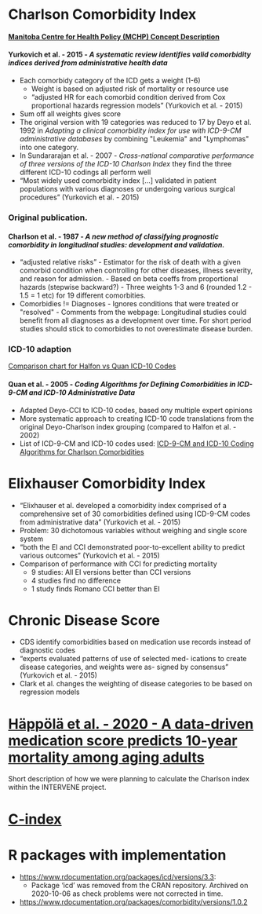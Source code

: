 # Charlson Comorbidity Index 
#### [Manitoba Centre for Health Policy (MCHP) Concept Description](http://mchp-appserv.cpe.umanitoba.ca/viewConcept.php?printer=Y&conceptID=1098 )
#### Yurkovich et al. - 2015 - *A systematic review identifies valid comorbidity indices derived from administrative health data*

- Each comorbidy category of the ICD gets a weight (1-6)
	- Weight is based on adjusted risk of mortality or resource use
	- “adjusted HR for each comorbid condition derived from Cox proportional hazards regression models” (Yurkovich et al. - 2015)
- Sum off all weights gives score
- The original version with 19 categories was reduced to 17 by Deyo et al. 1992 in *Adapting a clinical comorbidity index for use with ICD-9-CM administrative databases* by combining "Leukemia" and "Lymphomas" into one category.
- In  Sundararajan et al. - 2007 - *Cross-national comparative performance of three versions of the ICD-10 Charlson Index* they find the three different ICD-10  codings all perform well
- “Most widely used comorbidity index [...] validated in patient populations with various diagnoses or undergoing various surgical procedures” (Yurkovich et al. - 2015)

### Original publication. 
#### Charlson et al. - 1987 - *A new method of classifying prognostic comorbidity in longitudinal studies: development and validation.*

-  “adjusted relative risks” 
		-  Estimator for the risk of death with a given comorbid condition when controlling for other diseases, illness severity, and reason for admission. 
		-  Based on beta coeffs from proportional hazards (stepwise backward?)
		-  Three weights 1-3 and 6 (rounded 1.2 - 1.5 = 1 etc) for 19 different comorbities.
-  Comorbidies != Diagnoses
		-  Ignores conditions that were treated or "resolved"
		-  Comments from the webpage: Longitudinal studies could benefit from all diagnoses as a development over time. For short period studies should stick to comorbidies to not overestimate disease burden.

### ICD-10 adaption
[Comparison chart for Halfon vs Quan ICD-10 Codes](http://mchp-appserv.cpe.umanitoba.ca/concept/Halfon-Quan-ComparisonofCharlsonICD-10Codes-July2005.pdf#View=Fit)

#### Quan et al. - 2005 - *Coding Algorithms for Defining Comorbidities in ICD-9-CM and ICD-10 Administrative Data*

- Adapted Deyo-CCI to ICD-10 codes, based ony multiple expert opinions
- More systematic approach to creating ICD-10 code translations from the original Deyo-Charlson index grouping (compared to Halfon et al. - 2002)
- List of ICD-9-CM and ICD-10 codes used: [ ICD-9-CM and ICD-10 Coding Algorithms for Charlson Comorbidities](http://mchp-appserv.cpe.umanitoba.ca/concept/Charlson%20Comorbidities%20-%20Coding%20Algorithms%20for%20ICD-9-CM%20and%20ICD-10.pdf)

# Elixhauser Comorbidity Index

- “Elixhauser et al. developed a comorbidity index comprised of a comprehensive set of 30 comorbidities defined using ICD-9-CM codes from administrative data” (Yurkovich et al. - 2015)
- Problem: 30 dichotomous variables without weighing and single score system
- “both the EI and CCI demonstrated poor-to-excellent ability to predict various outcomes” (Yurkovich et al. - 2015)
- Comparison of performance with CCI for predicting mortality
	- 9 studies: All EI versions better than CCI versions
	- 4 studies find no difference
	- 1 study finds Romano CCI better than EI
# Chronic Disease Score
- CDS identify comorbidities based on medication use records instead of diagnostic codes 
- “experts evaluated patterns of use of selected med- ications to create disease categories, and weights were as- signed by consensus” (Yurkovich et al. - 2015)
- Clark et al. changes the weighting of disease categories to be based on regression models
# [Häppölä et al. - 2020 - A data-driven medication score predicts 10-year mortality among aging adults](../../../../undefined)
Short description of how we were planning to calculate the Charlson index within the INTERVENE project.
# [C-index](../../../../undefined)

# R packages with implementation
- https://www.rdocumentation.org/packages/icd/versions/3.3:
	- Package ‘icd’ was removed from the CRAN repository. Archived on 2020-10-06 as check problems were not corrected in time.
- https://www.rdocumentation.org/packages/comorbidity/versions/1.0.2

